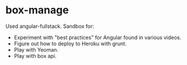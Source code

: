 # box-manage
Used angular-fullstack.  Sandbox for:
* Experiment with "best practices" for Angular found in various videos.  
* Figure out how to deploy to Heroku with grunt.
* Play with Yeoman.
* Play with box api.
